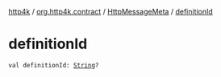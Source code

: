 [http4k](../../index.md) / [org.http4k.contract](../index.md) / [HttpMessageMeta](index.md) / [definitionId](./definition-id.md)

# definitionId

`val definitionId: `[`String`](https://kotlinlang.org/api/latest/jvm/stdlib/kotlin/-string/index.html)`?`